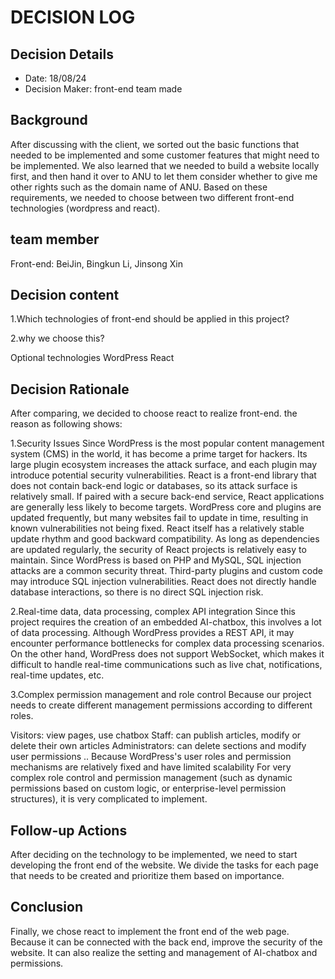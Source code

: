 # DECISION LOG 
## Decision Details 
- Date: 18/08/24
- Decision Maker: front-end team made
  
## Background 
After discussing with the client, we sorted out the basic functions that needed to be implemented and some customer features that might need to be implemented. We also learned that we needed to build a website locally first, and then hand it over to ANU to let them consider whether to give me other rights such as the domain name of ANU.
Based on these requirements, we needed to choose between two different front-end technologies (wordpress and react).

## team member
  
  Front-end: BeiJin, Bingkun Li, Jinsong Xin
 

## Decision content

1.Which technologies of front-end should be applied in this project?

2.why we choose this?

Optional technologies
  WordPress
  React



## Decision Rationale 
After comparing, we decided to choose react to realize front-end. the reason as following shows:

1.Security Issues
Since WordPress is the most popular content management system (CMS) in the world, it has become a prime target for hackers. Its large plugin ecosystem increases the attack surface, and each plugin may introduce potential security vulnerabilities.
React is a front-end library that does not contain back-end logic or databases, so its attack surface is relatively small. If paired with a secure back-end service, React applications are generally less likely to become targets.
WordPress core and plugins are updated frequently, but many websites fail to update in time, resulting in known vulnerabilities not being fixed.
React itself has a relatively stable update rhythm and good backward compatibility. As long as dependencies are updated regularly, the security of React projects is relatively easy to maintain.
Since WordPress is based on PHP and MySQL, SQL injection attacks are a common security threat. Third-party plugins and custom code may introduce SQL injection vulnerabilities.
React does not directly handle database interactions, so there is no direct SQL injection risk.

2.Real-time data, data processing, complex API integration
Since this project requires the creation of an embedded AI-chatbox, this involves a lot of data processing. Although WordPress provides a REST API, it may encounter performance bottlenecks for complex data processing scenarios. On the other hand, WordPress does not support WebSocket, which makes it difficult to handle real-time communications such as live chat, notifications, real-time updates, etc.


3.Complex permission management and role control
Because our project needs to create different management permissions according to different roles.

Visitors: view pages, use chatbox
Staff: can publish articles, modify or delete their own articles
Administrators: can delete sections and modify user permissions
..
Because WordPress's user roles and permission mechanisms are relatively fixed and have limited scalability
For very complex role control and permission management (such as dynamic permissions based on custom logic, or enterprise-level permission structures), it is very complicated to implement.


## Follow-up Actions 

After deciding on the technology to be implemented, we need to start developing the front end of the website. We divide the tasks for each page that needs to be created and prioritize them based on importance.

## Conclusion 

Finally, we chose react to implement the front end of the web page. Because it can be connected with the back end, improve the security of the website. It can also realize the setting and management of AI-chatbox and permissions.
